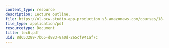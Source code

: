 ```yaml
---
content_type: resource
description: Lecture outline.
file: https://ol-ocw-studio-app-production.s3.amazonaws.com/courses/18-443-statistics-for-applications-fall-2003/8d6532897b65d8838a0d2e5cf941af7c_lec6.pdf
file_type: application/pdf
resourcetype: Document
title: lec6.pdf
uid: 8d653289-7b65-d883-8a0d-2e5cf941af7c
---
```

